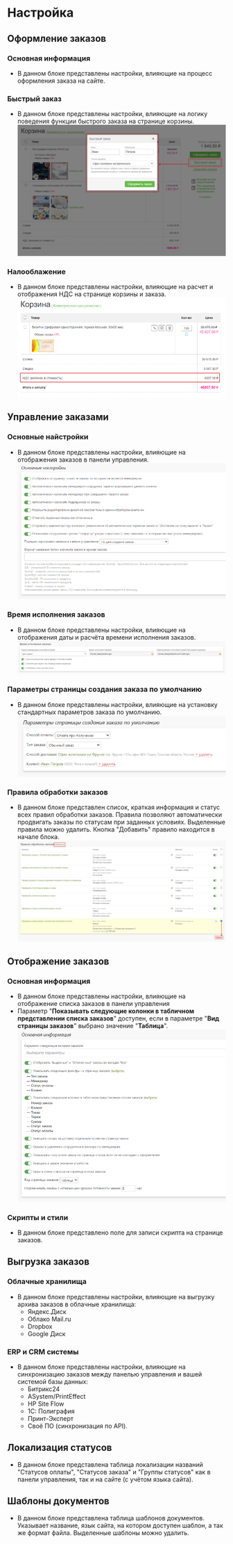 # Настройка
## Оформление заказов
### Основная информация
* В данном блоке представлены настройки, влияющие на процесс оформления заказа на сайте.

### Быстрый заказ
* В данном блоке представлены настройки, влияющие на логику поведения функции быстрого заказа на странице корзины.
![](../_media/order/order61.png ':size=50%')

### Налооблажение
* В данном блоке представлены настройки, влияющие на расчет и отображения НДС на странице корзины и заказа.
![](../_media/order/order62.png ':size=50%')

## Управление заказами
### Основные найстройки
* В данном блоке представлены настройки, влияющие на отображения заказов в панели управления.
![](../_media/order/order63.png ':size=70%')

### Время исполнения заказов
* В данном блоке представлены настройки, влияющие на отображения даты и расчёта времени исполнения заказов.
![](../_media/order/order64.png ':size=70%')

### Параметры страницы создания заказа по умолчанию
* В данном блоке представлены настройки, влияющие на установку стандартных параметров заказа по умолчанию.
![](../_media/order/order65.png ':size=50%')

### Правила обработки заказов
* В данном блоке представлен список, краткая информация и статус всех правил обработки заказов. Правила позволяют автоматически продвигать заказы по статусам при заданных условиях. Выделенные правила можно удалить. Кнопка "Добавить" правило находится в начале блока.
![](../_media/order/order66.png ':size=70%')

## Отображение заказов
### Основная информация
* В данном блоке представлены настройки, влияющие на отображение списка заказов в панели управления
* Параметр "**Показывать следующие колонки в табличном представлении списка заказов**" доступен, если в параметре "**Вид страницы заказов**" выбрано значение "**Таблица**".
![](../_media/order/order67.png ':size=50%')

### Скрипты и стили
* В данном блоке представлено поле для записи скрипта на странице заказов.

## Выгрузка заказов
### Облачные хранилища
* В данном блоке представлены настройки, влияющие на выгрузку архива заказов в облачные хранилища:
    + Яндекс.Диск
    + Облако Mail.ru
    + Dropbox
    + Google Диск

### ERP и CRM системы
* В данном блоке представлены настройки, влияющие на синхронизацию заказов между панелью управления и вашей системой базы данных:
    + Битрикс24
    + ASystem/PrintEffect
    + HP Site Flow
    + 1С: Полиграфия
    + Принт-Эксперт
    + Своё ПО (синхронизация по API).

## Локализация статусов
* В данном блоке представлена таблица локализации названий "Статусов оплаты", "Статусов заказа" и "Группы статусов" как в панели управления, так и на сайте (с учётом языка сайта).

## Шаблоны документов
* В данном блоке представлена таблица шаблонов документов. Указывает название, язык сайта, на котором доступен шаблон, а так же формат файла. Выделенные шаблоны можно удалить.